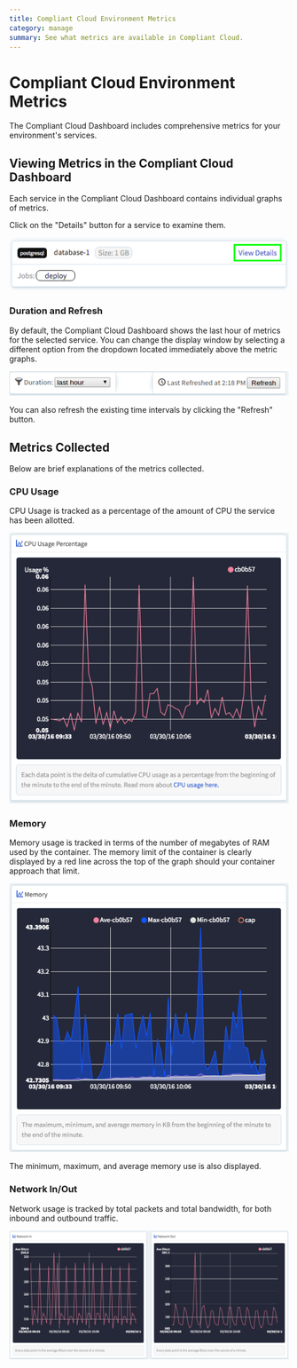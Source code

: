 ```yaml
---
title: Compliant Cloud Environment Metrics
category: manage
summary: See what metrics are available in Compliant Cloud.
---
```


# Compliant Cloud Environment Metrics
The Compliant Cloud Dashboard includes comprehensive metrics for your environment's services.

## Viewing Metrics in the Compliant Cloud Dashboard

Each service in the Compliant Cloud Dashboard contains individual graphs of metrics.

Click on the "Details" button for a service to examine them.

![view](images/view_details.png)

### Duration and Refresh
By default, the Compliant Cloud Dashboard shows the last hour of metrics for the selected service. You can change the display window by selecting a different option from the dropdown located immediately above the metric graphs.

![duration](images/metrics_duration.png)

You can also refresh the existing time intervals by clicking the "Refresh" button.

## Metrics Collected
Below are brief explanations of the metrics collected.

### CPU Usage
CPU Usage is tracked as a percentage of the amount of CPU the service has been allotted.

![cpu](images/metrics_cpu.png)

### Memory
Memory usage is tracked in terms of the number of megabytes of RAM used by the container. The memory limit of the container is clearly displayed by a red line across the top of the graph should your container approach that limit.

![memory](images/metrics_memory.png)

The minimum, maximum, and average memory use is also displayed.

### Network In/Out

Network usage is tracked by total packets and total bandwidth, for both inbound and outbound traffic.

![network](images/metrics_network.png)
